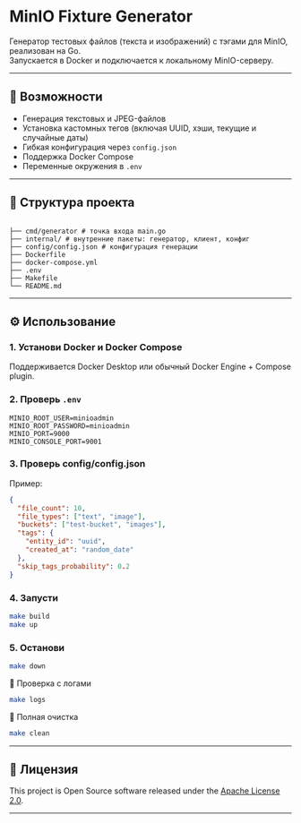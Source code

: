 # MinIO Fixture Generator

Генератор тестовых файлов (текста и изображений) с тэгами для MinIO, реализован на Go.  
Запускается в Docker и подключается к локальному MinIO-серверу.

---

## 🧰 Возможности

- Генерация текстовых и JPEG-файлов
- Установка кастомных тегов (включая UUID, хэши, текущие и случайные даты)
- Гибкая конфигурация через `config.json`
- Поддержка Docker Compose
- Переменные окружения в `.env`

---

## 📁 Структура проекта
```

├── cmd/generator # точка входа main.go
├── internal/ # внутренние пакеты: генератор, клиент, конфиг
├── config/config.json # конфигурация генерации
├── Dockerfile
├── docker-compose.yml
├── .env
├── Makefile
└── README.md
```


---

## ⚙️ Использование

### 1. Установи Docker и Docker Compose

Поддерживается Docker Desktop или обычный Docker Engine + Compose plugin.

### 2. Проверь `.env`

```env
MINIO_ROOT_USER=minioadmin
MINIO_ROOT_PASSWORD=minioadmin
MINIO_PORT=9000
MINIO_CONSOLE_PORT=9001
```

### 3. Проверь config/config.json
Пример: 
```json
{
  "file_count": 10,
  "file_types": ["text", "image"],
  "buckets": ["test-bucket", "images"],
  "tags": {
    "entity_id": "uuid",
    "created_at": "random_date"
  },
  "skip_tags_probability": 0.2
}

```

### 4. Запусти
```bash
make build
make up
```

### 5. Останови
```bash
make down
```

🧪 Проверка с логами
```bash
make logs
```


🧹 Полная очистка
```bash
make clean
```

---

## 📜 Лицензия

This project is Open Source software released under the [Apache License 2.0](http://www.apache.org/licenses/LICENSE-2.0).

---

